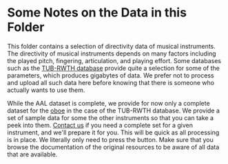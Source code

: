 # Some Notes on the Data in this Folder

This folder contains a selection of directivity data of musical instruments. The directivity of musical instruments depends on many factors including the played pitch, fingering, articulation, and playing effort. Some databases such as the [TUB-RWTH database](http://dx.doi.org/10.14279/depositonce-5861.2) provide quite a selection for some of the parameters, which produces gigabytes of data. We prefer not to process and upload all such data here before knowing that there is someone who actually wants to use them. 

While the AAL dataset is complete, we provide for now only a complete dataset for the [oboe](Oboe_modern_TUB_RWTH) in the case of the TUB-RWTH database. We provide a set of sample data for some the other instruments so that you can take a peek into them. [Contact us](http://www.ta.chalmers.se/people/jens-ahrens/) if you need a complete set for a given instrument, and we'll prepare it for you. This will be quick as all processing is in place. We literally only need to press the button. Make sure that you browse the documentation of the original resources to be aware of all data that are available.